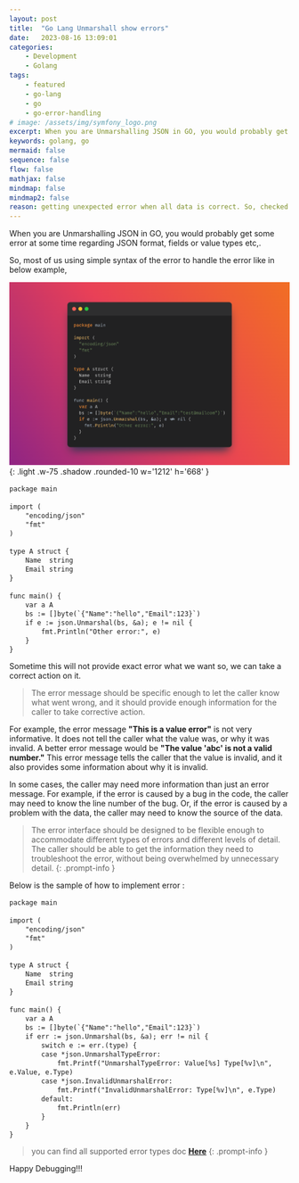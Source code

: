 ```yaml
---
layout: post
title:  "Go Lang Unmarshall show errors"
date:   2023-08-16 13:09:01
categories: 
    - Development
    - Golang
tags: 
    - featured
    - go-lang
    - go
    - go-error-handling
# image: /assets/img/symfony_logo.png
excerpt: When you are Unmarshalling JSON in GO, you would probably get some error at some time regarding JSON format, fields or value types etc,..
keywords: golang, go
mermaid: false
sequence: false
flow: false
mathjax: false
mindmap: false
mindmap2: false
reason: getting unexpected error when all data is correct. So, checked with different type erros and found actual error behind common error.
---
```


<!-- <h1 class="mt-5">JSON Unmarshall erros</h1> -->

When you are Unmarshalling JSON in GO, you would probably get some error at some time regarding JSON format, fields or value types etc,.

So, most of us using simple syntax of the error to handle the error like in below example,

![Alt](/assets/images/posts/17082023_1.png){: .light .w-75 .shadow .rounded-10 w='1212' h='668' }

```golang
package main

import (
	"encoding/json"
	"fmt"
)

type A struct {
	Name  string
	Email string
}

func main() {
	var a A
	bs := []byte(`{"Name":"hello","Email":123}`)
	if e := json.Unmarshal(bs, &a); e != nil {
		fmt.Println("Other error:", e)
	}
}

```

Sometime this will not provide exact error what we want so, we can take a correct action on it.


>  The error message should be specific enough to let the caller know what went wrong, and it should provide enough information for the caller to take corrective action.

For example, the error message **"This is a value error"** is not very informative. It does not tell the caller what the value was, or why it was invalid. A better error message would be **"The value 'abc' is not a valid number."** This error message tells the caller that the value is invalid, and it also provides some information about why it is invalid.

In some cases, the caller may need more information than just an error message. For example, if the error is caused by a bug in the code, the caller may need to know the line number of the bug. Or, if the error is caused by a problem with the data, the caller may need to know the source of the data.

> The error interface should be designed to be flexible enough to accommodate different types of errors and different levels of detail. The caller should be able to get the information they need to troubleshoot the error, without being overwhelmed by unnecessary detail.
{: .prompt-info }

Below is the sample of how to implement error :

```golang
package main

import (
	"encoding/json"
	"fmt"
)

type A struct {
	Name  string
	Email string
}

func main() {
	var a A
	bs := []byte(`{"Name":"hello","Email":123}`)
	if err := json.Unmarshal(bs, &a); err != nil {
		switch e := err.(type) {
		case *json.UnmarshalTypeError:
			fmt.Printf("UnmarshalTypeError: Value[%s] Type[%v]\n", e.Value, e.Type)
		case *json.InvalidUnmarshalError:
			fmt.Printf("InvalidUnmarshalError: Type[%v]\n", e.Type)
		default:
			fmt.Println(err)
		}
	}
}
```




> you can find all supported error types doc [**Here**](https://pkg.go.dev/encoding/json#UnmarshalFieldError)
{: .prompt-info }


Happy Debugging!!!